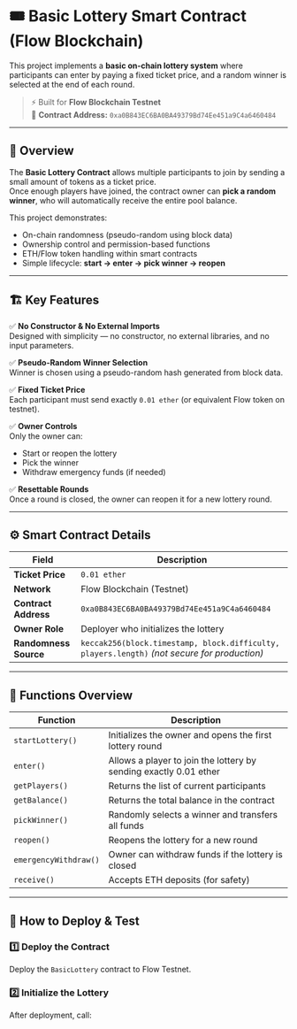 # 🎟️ Basic Lottery Smart Contract (Flow Blockchain)

This project implements a **basic on-chain lottery system** where participants can enter by paying a fixed ticket price, and a random winner is selected at the end of each round.

> ⚡ Built for **Flow Blockchain Testnet**  
> 🧾 **Contract Address:** `0xa0B843EC6BA0BA49379Bd74Ee451a9C4a6460484`

---

## 🧩 Overview

The **Basic Lottery Contract** allows multiple participants to join by sending a small amount of tokens as a ticket price.  
Once enough players have joined, the contract owner can **pick a random winner**, who will automatically receive the entire pool balance.

This project demonstrates:
- On-chain randomness (pseudo-random using block data)
- Ownership control and permission-based functions
- ETH/Flow token handling within smart contracts
- Simple lifecycle: **start → enter → pick winner → reopen**

---

## 🏗️ Key Features

✅ **No Constructor & No External Imports**  
Designed with simplicity — no constructor, no external libraries, and no input parameters.

✅ **Pseudo-Random Winner Selection**  
Winner is chosen using a pseudo-random hash generated from block data.

✅ **Fixed Ticket Price**  
Each participant must send exactly `0.01 ether` (or equivalent Flow token on testnet).

✅ **Owner Controls**  
Only the owner can:
- Start or reopen the lottery
- Pick the winner
- Withdraw emergency funds (if needed)

✅ **Resettable Rounds**  
Once a round is closed, the owner can reopen it for a new lottery round.

---

## ⚙️ Smart Contract Details

| Field | Description |
|-------|--------------|
| **Ticket Price** | `0.01 ether` |
| **Network** | Flow Blockchain (Testnet) |
| **Contract Address** | `0xa0B843EC6BA0BA49379Bd74Ee451a9C4a6460484` |
| **Owner Role** | Deployer who initializes the lottery |
| **Randomness Source** | `keccak256(block.timestamp, block.difficulty, players.length)` *(not secure for production)* |

---

## 📜 Functions Overview

| Function | Description |
|-----------|--------------|
| `startLottery()` | Initializes the owner and opens the first lottery round |
| `enter()` | Allows a player to join the lottery by sending exactly 0.01 ether |
| `getPlayers()` | Returns the list of current participants |
| `getBalance()` | Returns the total balance in the contract |
| `pickWinner()` | Randomly selects a winner and transfers all funds |
| `reopen()` | Reopens the lottery for a new round |
| `emergencyWithdraw()` | Owner can withdraw funds if the lottery is closed |
| `receive()` | Accepts ETH deposits (for safety) |

---

## 🚀 How to Deploy & Test

### 1️⃣ Deploy the Contract
Deploy the `BasicLottery` contract to Flow Testnet.

### 2️⃣ Initialize the Lottery
After deployment, call:

